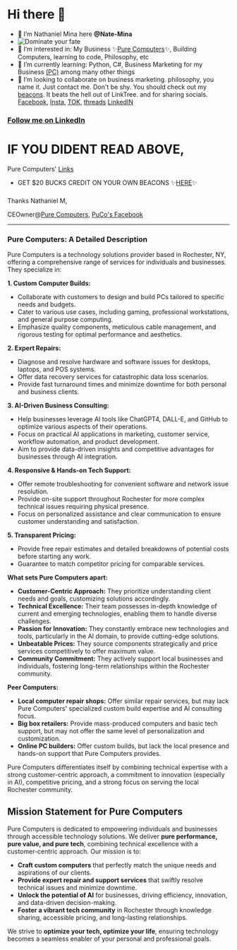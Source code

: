 <!--
**Nate-Mina/Nate-Mina** is a ✨ _special_ ✨ repository because its `README.md` (this file) appears on your GitHub profile.
-->

# Hi there 👋
- 👋 I’m Nathaniel Mina here **@Nate-Mina**
- ![Dominate your fate](https://github.com/user-attachments/assets/356cea10-a442-4a97-8cf8-37e0a701736a)
- 👀 I’m interested in: My Business ✨[Pure Computers](https://facebook.com/purecompr)✨, Building Computers, learning to code, Philosophy, etc
- 🌱 I’m currently learning: Python, C#, Business Marketing for my Business [(PC)](https://beacons.ai/P_C) among many other things
- 💞️ I’m looking to collaborate on business marketing. philosophy, you name it. Just contact me. Don't be shy. You should check out my [beacons](https://beacons.ai/aboutme). It beats the hell out of LinkTree. and for sharing socials.
  [Facebook](https://facebook.com/natemina), [Insta](https://www.instagram.com/dom.i_nate/), [TOK](www.tiktok.com/@dom-i-nater), [threads](https://www.threads.net/@dom-i-nate) [LinkedIN](https://www.linkedin.com/in/natestechlinks/)
### **[Follow me on LinkedIn](https://www.linkedin.com/comm/mynetwork/discovery-see-all?usecase=PEOPLE_FOLLOWS&followMember=dom-i-nate)**

#  IF YOU DIDENT READ ABOVE,  

 Pure Computers'
 [Links](https://beacons.ai/P_C/)
   
-   GET $20 BUCKS CREDIT ON YOUR OWN BEACONS ✨[HERE](https://beacons.ai/signup?c=p_c)✨
###
Thanks
Nathaniel M,

 CEOwner@[Pure Computers](https://www.PureComp.net), [PuCo's Facebook](https://facebook.com/purecompr)


---


### Pure Computers: A Detailed Description

Pure Computers is a technology solutions provider based in Rochester, NY, offering a comprehensive range of services for individuals and businesses. They specialize in:

**1. Custom Computer Builds:**
- Collaborate with customers to design and build PCs tailored to specific needs and budgets.
- Cater to various use cases, including gaming, professional workstations, and general purpose computing.
- Emphasize quality components, meticulous cable management, and rigorous testing for optimal performance and aesthetics.

**2. Expert Repairs:**
- Diagnose and resolve hardware and software issues for desktops, laptops, and POS systems.
- Offer data recovery services for catastrophic data loss scenarios.
- Provide fast turnaround times and minimize downtime for both personal and business clients.

**3. AI-Driven Business Consulting:**
- Help businesses leverage AI tools like ChatGPT4, DALL-E, and GitHub to optimize various aspects of their operations.
- Focus on practical AI applications in marketing, customer service, workflow automation, and product development.
- Aim to provide data-driven insights and competitive advantages for businesses through AI integration.

**4. Responsive & Hands-on Tech Support:**
- Offer remote troubleshooting for convenient software and network issue resolution.
- Provide on-site support throughout Rochester for more complex technical issues requiring physical presence.
- Focus on personalized assistance and clear communication to ensure customer understanding and satisfaction.

**5. Transparent Pricing:**
- Provide free repair estimates and detailed breakdowns of potential costs before starting any work.
- Guarantee to match competitor pricing for comparable services.

**What sets Pure Computers apart:**

- **Customer-Centric Approach:**  They prioritize understanding client needs and goals, customizing solutions accordingly.
- **Technical Excellence:**  Their team possesses in-depth knowledge of current and emerging technologies, enabling them to handle diverse challenges.
- **Passion for Innovation:** They constantly embrace new technologies and tools, particularly in the AI domain, to provide cutting-edge solutions.
- **Unbeatable Prices:** They source components strategically and price services competitively to offer maximum value.
- **Community Commitment:** They actively support local businesses and individuals, fostering long-term relationships within the Rochester community.

**Peer Computers:**

- **Local computer repair shops:** Offer similar repair services, but may lack Pure Computers' specialized custom build expertise and AI consulting focus.
- **Big box retailers:** Provide mass-produced computers and basic tech support, but may not offer the same level of personalization and customization.
- **Online PC builders:** Offer custom builds, but lack the local presence and hands-on support that Pure Computers provides.

Pure Computers differentiates itself by combining technical expertise with a strong customer-centric approach, a commitment to innovation (especially in AI), competitive pricing, and a strong focus on serving the local Rochester community.

## Mission Statement for Pure Computers

Pure Computers is dedicated to empowering individuals and businesses through accessible technology solutions. We deliver **pure performance, pure value, and pure tech**, combining technical excellence with a customer-centric approach. Our mission is to:

- **Craft custom computers** that perfectly match the unique needs and aspirations of our clients.
- **Provide expert repair and support services** that swiftly resolve technical issues and minimize downtime.
- **Unlock the potential of AI** for businesses, driving efficiency, innovation, and data-driven decision-making.
- **Foster a vibrant tech community** in Rochester through knowledge sharing, accessible pricing, and long-lasting relationships.

We strive to **optimize your tech, optimize your life**, ensuring technology becomes a seamless enabler of your personal and professional goals.

